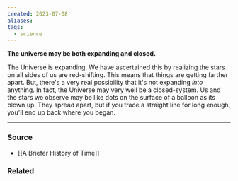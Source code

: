 ```yaml
---
created: 2023-07-08
aliases: 
tags:
  - science
---
```

**The universe may be both expanding and closed.**

The Universe is expanding. We have ascertained this by realizing the stars on all sides of us are red-shifting. This means that things are getting farther apart. But, there's a very real possibility that it's not expanding *into* anything. In fact, the Universe may very well be a closed-system. Us and the stars we observe may be like dots on the surface of a balloon as its blown up. They spread apart, but if you trace a straight line for long enough, you'll end up back where you began. 

---

### Source
- [[A Briefer History of Time]]

### Related